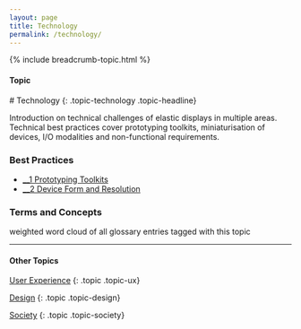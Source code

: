 ```yaml
---
layout: page
title: Technology
permalink: /technology/
---
```


{% include breadcrumb-topic.html %}

<h4 class="strap">Topic</h4>
# Technology
{: .topic-technology .topic-headline}

Introduction on technical challenges of elastic displays in multiple areas. Technical best practices cover prototyping toolkits, miniaturisation of devices, I/O modalities and non-functional requirements.

### Best Practices
- [__1 Prototyping Toolkits](/1-prototyping-toolkits/)
- [__2 Device Form and Resolution](/2-device-form-and-resolution/)

### Terms and Concepts

weighted word cloud of all glossary entries tagged with this topic

<hr class="panel-line">
<h4>Other Topics</h4>

<a href="/ux/">User Experience</a>
{: .topic .topic-ux}

<a href="/design/">Design</a>
{: .topic .topic-design}

<a href="/society/">Society</a>
{: .topic .topic-society}
